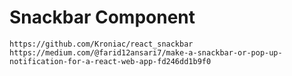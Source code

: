 # Snackbar Component
```
https://github.com/Kroniac/react_snackbar
https://medium.com/@farid12ansari7/make-a-snackbar-or-pop-up-notification-for-a-react-web-app-fd246dd1b9f0
```